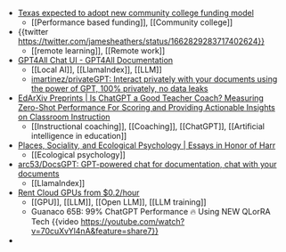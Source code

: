 - [Texas expected to adopt new community college funding model](https://www.insidehighered.com/news/institutions/community-colleges/2023/06/02/texas-expected-adopt-new-community-college-funding)
	- [[Performance based funding]], [[Community college]]
- {{twitter https://twitter.com/jamesheathers/status/1662829283717402624}}
	- [[remote learning]], [[Remote work]]
- [GPT4All Chat UI - GPT4All Documentation](https://docs.gpt4all.io/gpt4all_chat.html#localdocs-beta-plugin-chat-with-your-data)
	- [[Local AI]], [[LlamaIndex]], [[LLM]]
	- [imartinez/privateGPT: Interact privately with your documents using the power of GPT, 100% privately, no data leaks](https://github.com/imartinez/privateGPT)
- [EdArXiv Preprints | Is ChatGPT a Good Teacher Coach? Measuring Zero-Shot Performance For Scoring and Providing Actionable Insights on Classroom Instruction](https://edarxiv.org/5vrby/)
	- [[Instructional coaching]], [[Coaching]], [[ChatGPT]], [[Artificial intelligence in education]]
- [Places, Sociality, and Ecological Psychology | Essays in Honor of Harr](https://www.taylorfrancis.com/books/edit/10.4324/9781003259244/places-sociality-ecological-psychology-manuel-heras-escribano-miguel-segundo-ortin-vicente-raja)
	- [[Ecological psychology]]
- [arc53/DocsGPT: GPT-powered chat for documentation, chat with your documents](https://github.com/arc53/DocsGPT)
	- [[LlamaIndex]]
- [Rent Cloud GPUs from $0.2/hour](https://www.runpod.io/)
	- [[GPU]], [[LLM]], [[Open LLM]], [[LLM training]]
	- Guanaco 65B: 99% ChatGPT Performance 🔥 Using NEW QLorRA Tech {{video https://youtube.com/watch?v=70cuXvYl4nA&feature=share7}}
-